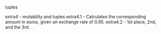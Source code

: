 tuples

extra4 - mutability and tuples
extra4.1 - Calculates the corresponding amount in euros, given an exchange rate of 0.95.
extra4.2 - 1st place, 2nd, and the 3rd.